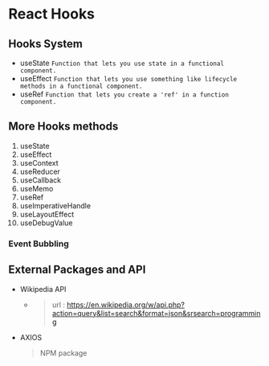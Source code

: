 # React Hooks

## Hooks System

- useState `Function that lets you use state in a functional component.`
- useEffect `Function that lets you use something like lifecycle methods in a functional component.`
- useRef `Function that lets you create a 'ref' in a function component.`

## More Hooks methods

1. useState
2. useEffect
3. useContext
4. useReducer
5. useCallback
6. useMemo
7. useRef
8. useImperativeHandle
9. useLayoutEffect
10. useDebugValue

### Event Bubbling

## External Packages and API

- Wikipedia API

  - > url : <https://en.wikipedia.org/w/api.php?action=query&list=search&format=json&srsearch=programming>

- AXIOS
  > NPM package
